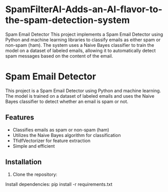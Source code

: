 # SpamFilterAI-Adds-an-AI-flavor-to-the-spam-detection-system
Spam Email Detector This project implements a Spam Email Detector using Python and machine learning libraries to classify emails as either spam or non-spam (ham). The system uses a Naive Bayes classifier to train the model on a dataset of labeled emails, allowing it to automatically detect spam messages based on the content of the email.

# Spam Email Detector

This project is a Spam Email Detector using Python and machine learning. The model is trained on a dataset of labeled emails and uses the Naive Bayes classifier to detect whether an email is spam or not.

## Features
- Classifies emails as spam or non-spam (ham)
- Utilizes the Naive Bayes algorithm for classification
- TfidfVectorizer for feature extraction
- Simple and efficient

## Installation
1. Clone the repository:
 
Install dependencies:
pip install -r requirements.txt
